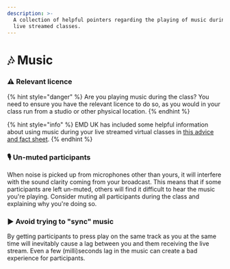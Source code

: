 ```yaml
---
description: >-
  A collection of helpful pointers regarding the playing of music during your
  live streamed classes.
---
```


# 🎶 Music

### ⚠️ Relevant licence

{% hint style="danger" %}
Are you playing music during the class? You need to ensure you have the relevant licence to do so, as you would in your class run from a studio or other physical location.
{% endhint %}

{% hint style="info" %}
EMD UK has included some helpful information about using music during your live streamed virtual classes in [this advice and fact sheet](https://emduk.org/wp-content/uploads/2020/04/Coronavirus-FAQs-for-instructors-03042020.pdf).
{% endhint %}

### 🎙 Un-muted participants

When noise is picked up from microphones other than yours, it will interfere with the sound clarity coming from your broadcast. This means that if some participants are left un-muted, others will find it difficult to hear the music you're playing. Consider muting all participants during the class and explaining why you're doing so.

### ▶️ Avoid trying to "sync" music

By getting participants to press play on the same track as you at the same time will inevitably cause a lag between you and them receiving the live stream. Even a few \(milli\)seconds lag in the music can create a bad experience for participants.


